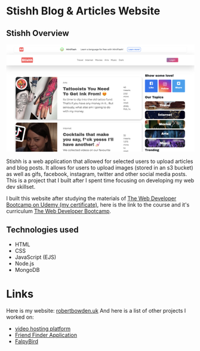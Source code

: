 # Stishh Blog & Articles Website

## Stishh Overview

![alt text](/assets/Stishh-Media.png)

Stishh is a web application that allowed for selected users to upload articles and blog posts. It allows for users to upload images (stored in an s3 bucket) as well as gifs, facebook, instagram, twitter and other social media posts. This is a project that I built after I spent time focusing on developing my web dev skillset.

I built this website after studying the materials of [The Web Developer Bootcamp on Udemy (my certificate)](https://udemy-certificate.s3.amazonaws.com/pdf/UC-c5fe8605-7137-4f37-8475-06c87260f98f.pdf), here is the link to the course and it's curriculum [The Web Developer Bootcamp](https://www.udemy.com/course/the-web-developer-bootcamp/).

## Technologies used

- HTML
- CSS
- JavaScript (EJS)
- Node.js
- MongoDB

# Links

Here is my website: [robertbowden.uk](https://robertbowden.uk/)
And here is a list of other projects I worked on:
- [video hosting platform](#)
- [Friend Finder Application](#)
- [FalpyBird](#)
